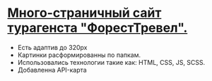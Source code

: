 # [Много-страничный сайт турагенста "ФорестТревел".][1]
[1]:  https://accura7e.github.io/forestTravel/


* Есть адаптив до 320px
* Картинки расформированны по папкам.
* Использовались технологии такие как: HTML, CSS, JS, SCSS.
* Добавленна API-карта


  

